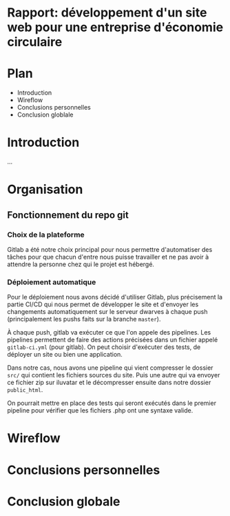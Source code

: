 # Rapport: développement d'un site web pour une entreprise d'économie circulaire

# Plan
- Introduction
- Wireflow
- Conclusions personnelles
- Conclusion globlale

# Introduction
...

# Organisation

## Fonctionnement du repo git

### Choix de la plateforme

Gitlab a été notre choix principal pour nous permettre d'automatiser des tâches pour que chacun d'entre nous puisse travailler et ne pas avoir à attendre la personne chez qui le projet est hébergé.

### Déploiement automatique

Pour le déploiement nous avons décidé d'utiliser Gitlab, plus précisement la partie CI/CD qui nous permet de développer le site et d'envoyer les changements automatiquement sur le serveur dwarves à chaque push (principalement les pushs faits sur la branche `master`).

À chaque push, gitlab va exécuter ce que l'on appele des pipelines. Les pipelines permettent de faire des actions précisées dans un fichier appelé `gitlab-ci.yml` (pour gitlab). On peut choisir d'exécuter des tests, de déployer un site ou bien une application.

Dans notre cas, nous avons une pipeline qui vient compresser le dossier `src/` qui contient les fichiers sources du site. Puis une autre qui va envoyer ce fichier zip sur iluvatar et le décompresser ensuite dans notre dossier `public_html`.

On pourrait mettre en place des tests qui seront exécutés dans le premier pipeline pour vérifier que les fichiers .php ont une syntaxe valide.

# Wireflow

# Conclusions personnelles

# Conclusion globale
